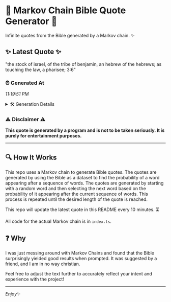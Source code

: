 # 📖 Markov Chain Bible Quote Generator 📖

Infinite quotes from the Bible generated by a Markov chain. ✨

## ✨ Latest Quote ✨
"the stock of israel, of the tribe of benjamin, an hebrew of the hebrews; as touching the law, a pharisee; 3:6"

### ⏰ Generated At
*11:19:51 PM*

<details>
    <summary>🛠️ Generation Details</summary>
    <p>
        <strong>🌱 Seed:</strong> the<br>
        <strong>🔄 Iterations:</strong> 20<br>
        <strong>📜 Context History:</strong><br>[ the ]: stock<br>[ the, stock ]: of<br>[ the, stock, of ]: israel,<br>[ the, stock, of, israel, ]: of<br>[ the, stock, of, israel,, of ]: the<br>[ the, stock, of, israel,, of, the ]: tribe<br>[ stock, of, israel,, of, the, tribe ]: of<br>[ of, israel,, of, the, tribe, of ]: benjamin,<br>[ israel,, of, the, tribe, of, benjamin, ]: an<br>[ of, the, tribe, of, benjamin,, an ]: hebrew<br>[ the, tribe, of, benjamin,, an, hebrew ]: of<br>[ tribe, of, benjamin,, an, hebrew, of ]: the<br>[ of, benjamin,, an, hebrew, of, the ]: hebrews;<br>[ benjamin,, an, hebrew, of, the, hebrews; ]: as<br>[ an, hebrew, of, the, hebrews;, as ]: touching<br>[ hebrew, of, the, hebrews;, as, touching ]: the<br>[ of, the, hebrews;, as, touching, the ]: law,<br>[ the, hebrews;, as, touching, the, law, ]: a<br>[ hebrews;, as, touching, the, law,, a ]: pharisee;<br>[ as, touching, the, law,, a, pharisee; ]: 3:6<br>
    </p>
</details>

### ⚠️ Disclaimer ⚠️
**This quote is generated by a program and is not to be taken seriously. It is purely for entertainment purposes.**

---

## 🔍 How It Works

This repo uses a Markov chain to generate Bible quotes. The quotes are generated by using the Bible as a dataset to find the probability of a word appearing after a sequence of words. The quotes are generated by starting with a random word and then selecting the next word based on the probability of it appearing after the current sequence of words. This process is repeated until the desired length of the quote is reached.

This repo will update the latest quote in this README every 10 minutes. ⏳

All code for the actual Markov chain is in `index.ts`.

## ❓ Why

I was just messing around with Markov Chains and found that the Bible surprisingly yielded good results when prompted. 
It was suggested by a friend, and I am in no way christian.

Feel free to adjust the text further to accurately reflect your intent and experience with the project!

---

*Enjoy*✨
